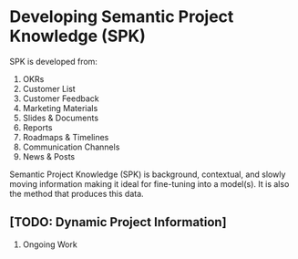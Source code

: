 # Developing Semantic Project Knowledge (SPK)

SPK is developed from:

1. OKRs
1. Customer List
1. Customer Feedback
1. Marketing Materials
1. Slides & Documents
1. Reports
1. Roadmaps & Timelines
1. Communication Channels
1. News & Posts

Semantic Project Knowledge (SPK) is background, contextual, and slowly moving information making it ideal for fine-tuning into a model(s). It is also the method that produces this data.

## [TODO: Dynamic Project Information]

1. Ongoing Work
